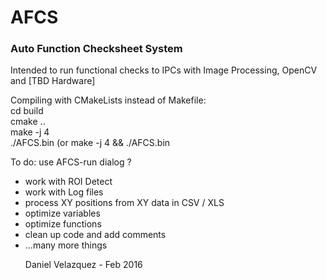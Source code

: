 # AFCS
<h3>Auto Function Checksheet System</h3>  
Intended to run functional checks to IPCs with Image Processing, OpenCV and [TBD Hardware]  

Compiling with CMakeLists instead of Makefile:  
	cd build  
	cmake ..  
	make -j 4  
	./AFCS.bin   (or make -j 4 && ./AFCS.bin  
  
To do:		use AFCS-run dialog ? <ul>
					<li> work with ROI Detect </li>
					<li>work with Log files </li>
					<li>process XY positions from XY data in CSV / XLS </li>
					<li>optimize variables </li>
					<li>optimize functions </li>
					<li>clean up code and add comments </li>
					<li>...many more things </li>  



Daniel Velazquez - Feb 2016
